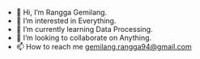 - 👋 Hi, I’m Rangga Gemilang.
- 👀 I’m interested in Everything.
- 🌱 I’m currently learning Data Processing.
- 💞️ I’m looking to collaborate on Anything.
- 📫 How to reach me gemilang.rangga94@gmail.com

<!---
RanggaGemilang/RanggaGemilang is a ✨ special ✨ repository because its `README.md` (this file) appears on your GitHub profile.
You can click the Preview link to take a look at your changes.
--->
